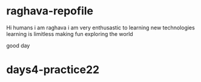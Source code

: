 # raghava-repofile



Hi humans 
i am raghava i am very enthusastic to learning new  technologies
learning is limitless 
making fun exploring the world





good day
# days4-practice22
